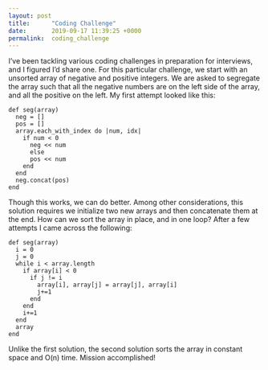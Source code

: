 ```yaml
---
layout: post
title:      "Coding Challenge"
date:       2019-09-17 11:39:25 +0000
permalink:  coding_challenge
---
```



I’ve been tackling various coding challenges in preparation for interviews, and I figured I’d share one. For this particular challenge, we start with an unsorted array of negative and positive integers. We are asked to segregate the array such that all the negative numbers are on the left side of the array, and all the positive on the left. My first attempt looked like this: 

```
def seg(array)
  neg = []
  pos = []
  array.each_with_index do |num, idx|
    if num < 0
      neg << num
      else
      pos << num
    end
  end
  neg.concat(pos)
end
```

Though this works, we can do better. Among other considerations, this solution requires we initialize two new arrays and then concatenate them at the end. How can we sort the array in place, and in one loop? After a few attempts I came across the following:

```
def seg(array)
  i = 0
  j = 0
  while i < array.length
    if array[i] < 0
      if j != i
        array[i], array[j] = array[j], array[i]
        j+=1
      end
    end
    i+=1
  end
  array
end
```

Unlike the first solution, the second solution sorts the array in constant space and O(n) time. Mission accomplished!
